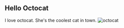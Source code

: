 Hello Octocat
-------------

I love octocat. She's the coolest cat in town.
![octocat](https://dl.dropboxusercontent.com/u/11805474/painblogr/biostats/assignments/octocat.png)
